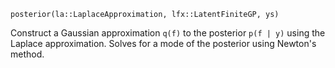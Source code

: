 ```
posterior(la::LaplaceApproximation, lfx::LatentFiniteGP, ys)
```

Construct a Gaussian approximation `q(f)` to the posterior `p(f | y)` using the Laplace approximation. Solves for a mode of the posterior using Newton's method.
